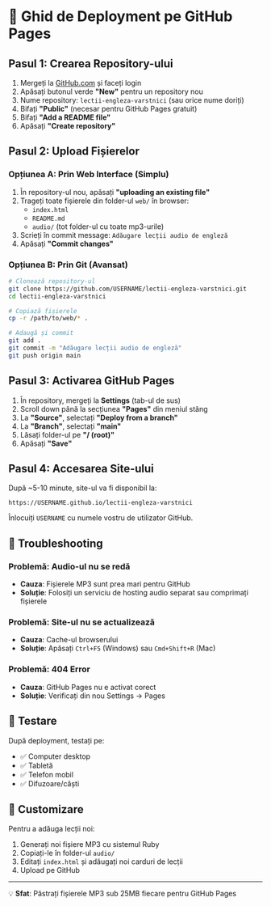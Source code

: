 # 🚀 Ghid de Deployment pe GitHub Pages

## Pasul 1: Crearea Repository-ului

1. Mergeți la [GitHub.com](https://github.com) și faceți login
2. Apăsați butonul verde **"New"** pentru un repository nou
3. Nume repository: `lectii-engleza-varstnici` (sau orice nume doriți)
4. Bifați **"Public"** (necesar pentru GitHub Pages gratuit)
5. Bifați **"Add a README file"**
6. Apăsați **"Create repository"**

## Pasul 2: Upload Fișierelor

### Opțiunea A: Prin Web Interface (Simplu)

1. În repository-ul nou, apăsați **"uploading an existing file"**
2. Trageți toate fișierele din folder-ul `web/` în browser:
   - `index.html`
   - `README.md`
   - `audio/` (tot folder-ul cu toate mp3-urile)
3. Scrieți în commit message: `Adăugare lecții audio de engleză`
4. Apăsați **"Commit changes"**

### Opțiunea B: Prin Git (Avansat)

```bash
# Clonează repository-ul
git clone https://github.com/USERNAME/lectii-engleza-varstnici.git
cd lectii-engleza-varstnici

# Copiază fișierele
cp -r /path/to/web/* .

# Adaugă și commit
git add .
git commit -m "Adăugare lecții audio de engleză"
git push origin main
```

## Pasul 3: Activarea GitHub Pages

1. În repository, mergeți la **Settings** (tab-ul de sus)
2. Scroll down până la secțiunea **"Pages"** din meniul stâng
3. La **"Source"**, selectați **"Deploy from a branch"**
4. La **"Branch"**, selectați **"main"**
5. Lăsați folder-ul pe **"/ (root)"**
6. Apăsați **"Save"**

## Pasul 4: Accesarea Site-ului

După ~5-10 minute, site-ul va fi disponibil la:
```
https://USERNAME.github.io/lectii-engleza-varstnici
```

Înlocuiți `USERNAME` cu numele vostru de utilizator GitHub.

## 🔧 Troubleshooting

### Problemă: Audio-ul nu se redă
- **Cauza**: Fișierele MP3 sunt prea mari pentru GitHub
- **Soluție**: Folosiți un serviciu de hosting audio separat sau comprimați fișierele

### Problemă: Site-ul nu se actualizează
- **Cauza**: Cache-ul browserului
- **Soluție**: Apăsați `Ctrl+F5` (Windows) sau `Cmd+Shift+R` (Mac)

### Problemă: 404 Error
- **Cauza**: GitHub Pages nu e activat corect
- **Soluție**: Verificați din nou Settings → Pages

## 📱 Testare

După deployment, testați pe:
- ✅ Computer desktop
- ✅ Tabletă 
- ✅ Telefon mobil
- ✅ Difuzoare/căști

## 🎯 Customizare

Pentru a adăuga lecții noi:
1. Generați noi fișiere MP3 cu sistemul Ruby
2. Copiați-le în folder-ul `audio/`
3. Editați `index.html` și adăugați noi carduri de lecții
4. Upload pe GitHub

---

💡 **Sfat**: Păstrați fișierele MP3 sub 25MB fiecare pentru GitHub Pages
